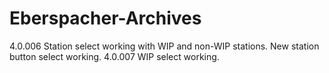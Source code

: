 # Eberspacher-Archives
4.0.006 Station select working with WIP and non-WIP stations. New station button select working.
4.0.007 WIP select working.
